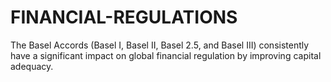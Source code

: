 # FINANCIAL-REGULATIONS
The Basel Accords (Basel I, Basel II, Basel 2.5, and Basel III) consistently have a significant impact on global financial regulation by improving capital adequacy.
